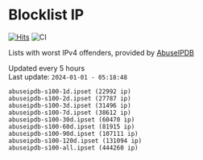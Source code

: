 # Blocklist IP

[![Hits](https://hits.seeyoufarm.com/api/count/incr/badge.svg?url=https%3A%2F%2Fgithub.com%2Fborestad%2Fblocklist-ip%2F&count_bg=%2379C83D&title_bg=%23555555&icon=&icon_color=%23E7E7E7&title=hits&edge_flat=false)](https://hits.seeyoufarm.com)  ![CI](https://img.shields.io/github/workflow/status/borestad/blocklist-ip/CI?style=flat-square)

Lists with worst IPv4 offenders, provided by [AbuseIPDB](https://www.abuseipdb.com/)

<!-- FOOTER-PLACEHOLDER -->
Updated every 5 hours<br>
Last update: `2024-01-01 - 05:18:48`
```
abuseipdb-s100-1d.ipset (22992 ip)
abuseipdb-s100-2d.ipset (27787 ip)
abuseipdb-s100-3d.ipset (31496 ip)
abuseipdb-s100-7d.ipset (38612 ip)
abuseipdb-s100-30d.ipset (60470 ip)
abuseipdb-s100-60d.ipset (81915 ip)
abuseipdb-s100-90d.ipset (107111 ip)
abuseipdb-s100-120d.ipset (131094 ip)
abuseipdb-s100-all.ipset (444260 ip)
```
